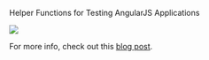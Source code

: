 Helper Functions for Testing AngularJS Applications

![](https://travis-ci.org/brianmcd/angular-test-helpers.svg?branch=master)


For more info, check out this [blog post](http://brianmcd.com/2014/10/18/helper-functions-for-unit-testing-angularjs.html).

